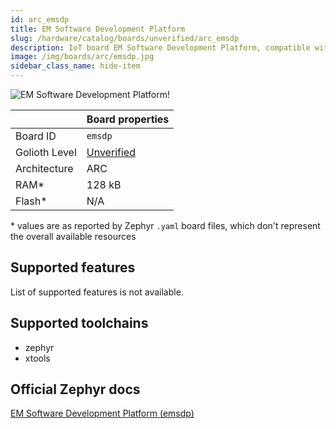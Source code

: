 ```yaml
---
id: arc_emsdp
title: EM Software Development Platform
slug: /hardware/catalog/boards/unverified/arc_emsdp
description: IoT board EM Software Development Platform, compatible with Golioth at unverified level.
image: /img/boards/arc/emsdp.jpg
sidebar_class_name: hide-item
---
```


[//]: # (This is an auto-generated file, do not edit! Changes to it will be lost upon re-generation)

![EM Software Development Platform!](/img/boards/arc/emsdp.jpg "EM Software Development Platform")

|                | Board properties     |
| -------------  | -------------------- |
| Board ID       | `emsdp` |
| Golioth Level  | [Unverified](/hardware#unverified-boards) |
| Architecture   | ARC |
| RAM*           | 128 kB |
| Flash*         | N/A |

\* values are as reported by Zephyr `.yaml` board files, which don't represent the overall available resources



## Supported features

List of supported features is not available.

## Supported toolchains

* zephyr
* xtools

## Official Zephyr docs

[EM Software Development Platform (emsdp)](https://docs.zephyrproject.org/latest/boards/arc/emsdp/doc/index.html)
